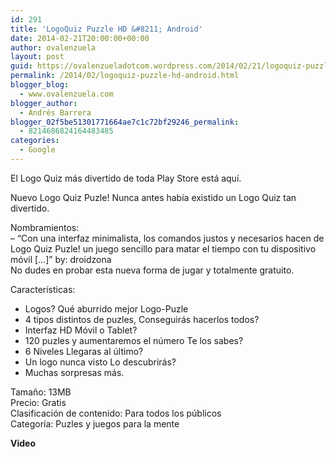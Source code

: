 ```yaml
---
id: 291
title: 'LogoQuiz Puzzle HD &#8211; Android'
date: 2014-02-21T20:00:00+00:00
author: ovalenzuela
layout: post
guid: https://ovalenzueladotcom.wordpress.com/2014/02/21/logoquiz-puzzle-hd-android
permalink: /2014/02/logoquiz-puzzle-hd-android.html
blogger_blog:
  - www.ovalenzuela.com
blogger_author:
  - Andrés Barrera
blogger_02f5be51301771664ae7c1c72bf29246_permalink:
  - 8214686824164483485
categories:
  - Google
---
```

El Logo Quiz más divertido de toda Play Store está aquí.

Nuevo Logo Quiz Puzle! Nunca antes había existido un Logo Quiz tan divertido.

Nombramientos:  
&#8211; &#8220;Con una interfaz minimalista, los comandos justos y necesarios hacen de Logo Quiz Puzle! un juego sencillo para matar el tiempo con tu dispositivo móvil [&#8230;]&#8221; by: droidzona  
No dudes en probar esta nueva forma de jugar y totalmente gratuito.

Características:  
* Logos? Qué aburrido mejor Logo-Puzle  
* 4 tipos distintos de puzles, Conseguirás hacerlos todos?  
* Interfaz HD Móvil o Tablet?  
* 120 puzles y aumentaremos el número Te los sabes?  
* 6 Niveles Llegaras al último?  
* Un logo nunca visto Lo descubrirás?  
* Muchas sorpresas más.

Tamaño: 13MB  
Precio: Gratis  
Clasificación de contenido: Para todos los públicos  
Categoría: Puzles y juegos para la mente

**Video**